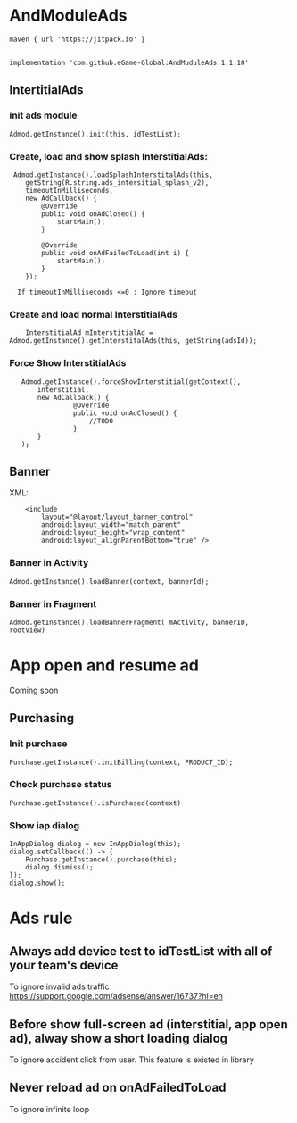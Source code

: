 
# AndModuleAds

	maven { url 'https://jitpack.io' }


	implementation 'com.github.eGame-Global:AndMuduleAds:1.1.10'
## IntertitialAds
### init ads module
    Admod.getInstance().init(this, idTestList);
    
  
### Create, load and show splash InterstitialAds:
     Admod.getInstance().loadSplashInterstitalAds(this,
		getString(R.string.ads_intersitial_splash_v2),
		timeoutInMilliseconds,
	    new AdCallback() {
            @Override
            public void onAdClosed() {
                startMain();
            }

            @Override
            public void onAdFailedToLoad(int i) {
                startMain();
            }
        });
        
	  If timeoutInMilliseconds <=0 : Ignore timeout
	  
### Create and load normal InterstitialAds	  
		InterstitialAd mInterstitialAd = Admod.getInstance().getInterstitalAds(this, getString(adsId));
		
### Force Show InterstitialAds
	   Admod.getInstance().forceShowInterstitial(getContext(),
		   interstitial, 
		   new AdCallback() {
                    @Override
                    public void onAdClosed() {
                        //TODO
                    }
           }
       );
## Banner
XML:

		<include
			layout="@layout/layout_banner_control"  
			android:layout_width="match_parent"  
			android:layout_height="wrap_content"  
			android:layout_alignParentBottom="true" />

### Banner in Activity
	Admod.getInstance().loadBanner(context, bannerId);
### Banner in Fragment
	Admod.getInstance().loadBannerFragment( mActivity, bannerID,  rootView)

# App open and resume ad
Coming soon

## Purchasing
### Init purchase
	Purchase.getInstance().initBilling(context, PRODUCT_ID);
### Check purchase status
	Purchase.getInstance().isPurchased(context)
### Show iap dialog
	InAppDialog dialog = new InAppDialog(this);
	dialog.setCallback(() -> {  
	    Purchase.getInstance().purchase(this); 
	    dialog.dismiss();  
	});  
	dialog.show();


# Ads rule
## Always add device test to idTestList with all of your team's device
To ignore invalid ads traffic
https://support.google.com/adsense/answer/16737?hl=en
## Before show full-screen ad (interstitial, app open ad), alway show a short loading dialog
To ignore accident click from user. This feature is existed in library
## Never reload ad on onAdFailedToLoad
To ignore infinite loop

